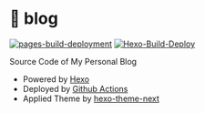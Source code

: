 # 📜 blog

[![pages-build-deployment](https://github.com/kevin7lou/kevin7lou.github.io/actions/workflows/pages/pages-build-deployment/badge.svg)](https://github.com/kevin7lou/kevin7lou.github.io/actions/workflows/pages/pages-build-deployment)
[![Hexo-Build-Deploy](https://github.com/kevin7lou/kevin7lou.github.io/actions/workflows/deploy_hexo.yml/badge.svg)](https://github.com/kevin7lou/kevin7lou.github.io/actions/workflows/deploy_hexo.yml)

Source Code  of My Personal Blog
- Powered by [Hexo](https://github.com/hexojs/hexo)
- Deployed by [Github Actions](https://github.com/features/actions)
- Applied Theme by [hexo-theme-next](https://github.com/theme-next/hexo-theme-next) 


